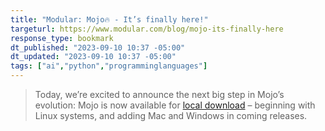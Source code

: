 ```yaml
---
title: "Modular: Mojo🔥 - It’s finally here!"
targeturl: https://www.modular.com/blog/mojo-its-finally-here
response_type: bookmark
dt_published: "2023-09-10 10:37 -05:00"
dt_updated: "2023-09-10 10:37 -05:00"
tags: ["ai","python","programminglanguages"]
---
```


> Today, we’re excited to announce the next big step in Mojo’s evolution: Mojo is now available for [local download](https://developer.modular.com/) – beginning with Linux systems, and adding Mac and Windows in coming releases.
